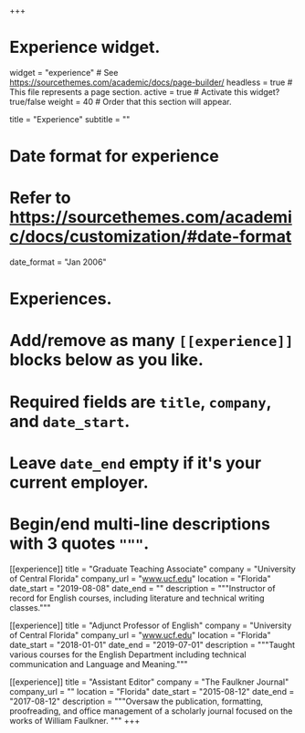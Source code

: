 +++
# Experience widget.
widget = "experience"  # See https://sourcethemes.com/academic/docs/page-builder/
headless = true  # This file represents a page section.
active = true  # Activate this widget? true/false
weight = 40  # Order that this section will appear.

title = "Experience"
subtitle = ""

# Date format for experience
#   Refer to https://sourcethemes.com/academic/docs/customization/#date-format
date_format = "Jan 2006"

# Experiences.
#   Add/remove as many `[[experience]]` blocks below as you like.
#   Required fields are `title`, `company`, and `date_start`.
#   Leave `date_end` empty if it's your current employer.
#   Begin/end multi-line descriptions with 3 quotes `"""`.
[[experience]]
  title = "Graduate Teaching Associate"
  company = "University of Central Florida"
  company_url = "www.ucf.edu"
  location = "Florida"
  date_start = "2019-08-08"
  date_end = ""
  description = """Instructor of record for English courses, including literature and technical writing classes."""

[[experience]]
  title = "Adjunct Professor of English"
  company = "University of Central Florida"
  company_url = "www.ucf.edu"
  location = "Florida"
  date_start = "2018-01-01"
  date_end = "2019-07-01"
  description = """Taught various courses for the English Department including technical communication and Language and Meaning."""

  [[experience]]
    title = "Assistant Editor"
    company = "The Faulkner Journal"
    company_url = ""
    location = "Florida"
    date_start = "2015-08-12"
    date_end = "2017-08-12"
    description = """Oversaw the publication, formatting, proofreading, and office management of a scholarly journal focused on the works of William Faulkner. """
+++
